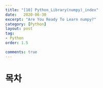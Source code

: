 ```yaml
---
title: "[10] Python_Library(numpy)_index"
date:   2020-06-30
excerpt: "Are You Ready To Learn numpy?"
category: [Python]
layout: post
tag:
- Python
order: 1.5

comments: true
---
```



# 목차
